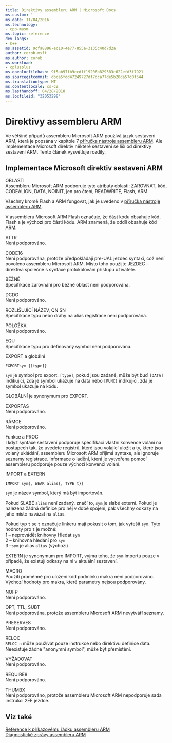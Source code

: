 ```yaml
---
title: Direktivy assembleru ARM | Microsoft Docs
ms.custom: ''
ms.date: 11/04/2016
ms.technology:
- cpp-masm
ms.topic: reference
dev_langs:
- C++
ms.assetid: 9cfa8896-ec10-4e77-855a-3135c40d7d2a
author: corob-msft
ms.author: corob
ms.workload:
- cplusplus
ms.openlocfilehash: 9f5ab97fb9ccdff19206b829383c622efd3f7921
ms.sourcegitcommit: dbca5fdd47249727df7dca77de5b20da57d0f544
ms.translationtype: MT
ms.contentlocale: cs-CZ
ms.lasthandoff: 04/28/2018
ms.locfileid: "32053298"
---
```

# <a name="arm-assembler-directives"></a>Direktivy assembleru ARM
Ve většině případů assembleru Microsoft ARM používá jazyk sestavení ARM, která je popsána v kapitole 7 [příručka nástroje assembleru ARM](http://go.microsoft.com/fwlink/p/?linkid=246102). Ale implementace Microsoft direktiv některé sestavení se liší od direktivy sestavení ARM. Tento článek vysvětluje rozdíly.  
  
## <a name="microsoft-implementations-of-arm-assembly-directives"></a>Implementace Microsoft direktiv sestavení ARM  
 OBLASTI  
 Assembleru Microsoft ARM podporuje tyto atributy oblasti: ZAROVNAT, kód, CODEALIGN, DATA, NOINIT, jen pro čtení, READWRITE, Flash, ARM.  
  
 Všechny kromě Flash a ARM fungovat, jak je uvedeno v [příručka nástroje assembleru ARM](http://go.microsoft.com/fwlink/p/?linkid=246102).  
  
 V assembleru Microsoft ARM Flash označuje, že část kódu obsahuje kód, Flash a je výchozí pro části kódu.  ARM znamená, že oddíl obsahuje kód ARM.  
  
 ATTR  
 Není podporováno.  
  
 CODE16  
 Není podporována, protože předpokládají pre-UAL jezdec syntaxi, což není povoleno assembleru Microsoft ARM.  Místo toho použijte JEZDEC – direktiva společně s syntaxe protokolování přístupu uživatele.  
  
 BĚŽNÉ  
 Specifikace zarovnání pro běžné oblast není podporována.  
  
 DCDO  
 Není podporováno.  
  
 ROZLIŠUJÍCÍ NÁZEV, QN SN  
 Specifikace typu nebo dráhy na alias registrace není podporována.  
  
 POLOŽKA  
 Není podporováno.  
  
 EQU  
 Specifikace typu pro definovaný symbol není podporována.  
  
 EXPORT a globální  
 ```  
EXPORTsym {[type]}  
```  
  
 `sym` je symbol pro export.  `[type]`, pokud jsou zadané, může být buď `[DATA]` indikující, zda je symbol ukazuje na data nebo `[FUNC]` indikující, zda je symbol ukazuje na kódu.  
  
 GLOBÁLNÍ je synonymum pro EXPORT.  
  
 EXPORTAS  
 Není podporováno.  
  
 RÁMCE  
 Není podporováno.  
  
 Funkce a PROC  
 I když syntaxe sestavení podporuje specifikaci vlastní konvence volání na postupech tak, že uvedete registrů, které jsou volající uložit a ty, které jsou volaný ukládání, assembleru Microsoft ARM přijímá syntaxe, ale ignoruje seznamy registrace.  Informace o ladění, která je vytvořena pomocí assembleru podporuje pouze výchozí konvenci volání.  
  
 IMPORT a EXTERN  
 ```  
IMPORT sym{, WEAK alias{, TYPE t}}  
```  
  
 `sym` je název symbol, který má být importován.  
  
 Pokud SLABÉ `alias` není zadaný, značí to, `sym` je slabé externí. Pokud je nalezena žádná definice pro něj v době spojení, pak všechny odkazy na jeho místo navázat na `alias`.  
  
 Pokud typ `t` se `t` označuje linkeru mají pokusit o tom, jak vyřešit `sym`.  Tyto hodnoty pro `t` je možné:   
1 – neprovádět knihovny Hledat `sym`  
2 – knihovna hledání pro `sym`  
3 –`sym` je alias `alias` (výchozí)  
  
 EXTERN je synonymum pro IMPORT, vyjma toho, že `sym` importu pouze v případě, že existují odkazy na ni v aktuální sestavení.  
  
 MACRO  
 Použití proměnné pro uložení kód podmínku makra není podporováno. Výchozí hodnoty pro makra, které parametry nejsou podporovány.  
  
 NOFP  
 Není podporováno.  
  
 OPT, TTL, SUBT  
 Není podporována, protože assembleru Microsoft ARM nevytváří seznamy.  
  
 PRESERVE8  
 Není podporováno.  
  
 RELOC  
 `RELOC n` může používat pouze instrukce nebo direktivu definice data. Neexistuje žádné "anonymní symbol", může být přemístění.  
  
 VYŽADOVAT  
 Není podporováno.  
  
 REQUIRE8  
 Není podporováno.  
  
 THUMBX  
 Není podporováno, protože assembleru Microsoft ARM nepodporuje sada instrukcí 2EE jezdce.  
  
## <a name="see-also"></a>Viz také  
 [Reference k příkazovému řádku assembleru ARM](../../assembler/arm/arm-assembler-command-line-reference.md)   
 [Diagnostické zprávy assembleru ARM](../../assembler/arm/arm-assembler-diagnostic-messages.md)